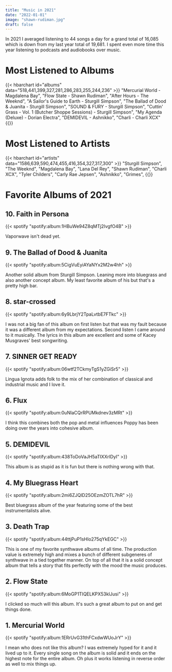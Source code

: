 ```yaml
---
title: "Music in 2021"
date: "2022-01-01"
image: "shawn-rudiman.jpg"
draft: false
---
```


In 2021 I averaged listening to 44 songs a day for a grand total of 16,085 which is down from my last year total of 19,681. I spent even more time this year listening to podcasts and audiobooks over music.
<!--more-->

# Most Listened to Albums

{{< hbarchart id="albums" data="518,441,399,327,281,286,283,255,244,236" >}}
"Mercurial World - Magdalena Bay",
"Flow State - Shawn Rudiman",
"After Hours -	The Weeknd",
"A Sailor's Guide to Earth - Sturgill Simpson",
"The Ballad of Dood & Juanita - Sturgill Simpson",
"SOUND & FURY - Sturgill Simpson",
"Cuttin' Grass - Vol. 1 (Butcher Shoppe Sessions) -	Sturgill Simpson",
"My Agenda (Deluxe) - Dorian Electra",
"DEMIDEVIL - Ashnikko",
"Charli - Charli XCX"
{{</hbarchart>}}

# Most Listened to Artists

{{< hbarchart id="artists" data="1586,639,590,474,455,416,354,327,317,300" >}}
"Sturgill Simpson",
"The Weeknd",
"Magdalena Bay",
"Lana Del Rey",
"Shawn Rudiman",
"Charli XCX",
"Tyler Childers",
"Carly Rae Jepsen",
"Ashnikko",
"Grimes",
{{</hbarchart>}}

# Favorite Albums of 2021

## 10. Faith in Persona 

{{< spotify "spotify:album:1HBuWe94Z8qMTj2IvgfO4B" >}}

Vaporwave isn't dead yet.

## 9. The Ballad of Dood & Juanita

{{< spotify "spotify:album:5CigVuEyiAYaNYx2M2w4hh" >}}

Another solid album from Sturgill Simpson. Leaning more into bluegrass and also another concept album. My least favorite album of his but that's a pretty high bar.

## 8. star-crossed

{{< spotify "spotify:album:6y9LbrjY2TpaLvtbE7FTkc" >}}

I was not a big fan of this album on first listen but that was my fault because it was a different album from my expectations. Second listen I came around to it musically. The lyrics in this album are excellent and some of Kacey Musgraves' best songwriting.

## 7. SINNER GET READY

{{< spotify "spotify:album:06wtf2TCkmyTgS1yZGiSr5" >}}

Lingua Ignota adds folk to the mix of her combination of classical and industrial music and I love it.

## 6. Flux

{{< spotify "spotify:album:0uNIaCQrRPUMkdnev3zMRt" >}}

I think this combines both the pop and metal influences Poppy has been doing over the years into cohesive album.

## 5. DEMIDEVIL

{{< spotify "spotify:album:438ToDoVaJH5aTIXXrlDyI" >}}

This album is as stupid as it is fun but there is nothing wrong with that.

## 4. My Bluegrass Heart

{{< spotify "spotify:album:2mi6ZJQlD25OEzmZOTL7hR" >}}

Best bluegrass album of the year featuring some of the best instrumentalists alive.

## 3. Death Trap

{{< spotify "spotify:album:44ttjPuP1sHIo275qYkEGC" >}}

This is one of my favorite synthwave albums of all time. The production value is extremely high and mixes a bunch of different subgeneres of synthwave in a tied together manner. On top of all that it is a solid concept album that tells a story that fits perfectly with the mood the music produces.

## 2. Flow State

{{< spotify "spotify:album:6MoGP1TIQELKPX53klJusi" >}}

I clicked so much will this album. It's such a great album to put on and get things done.

## 1. Mercurial World

{{< spotify "spotify:album:1ERrUvG31thFCxdwWUoJrY" >}}

I mean who does not like this album? I was extremely hyped for it and it lived up to it. Every single song on the album is solid and it ends on the highest note for the entire album. Oh plus it works listening in reverse order as well to mix things up.

